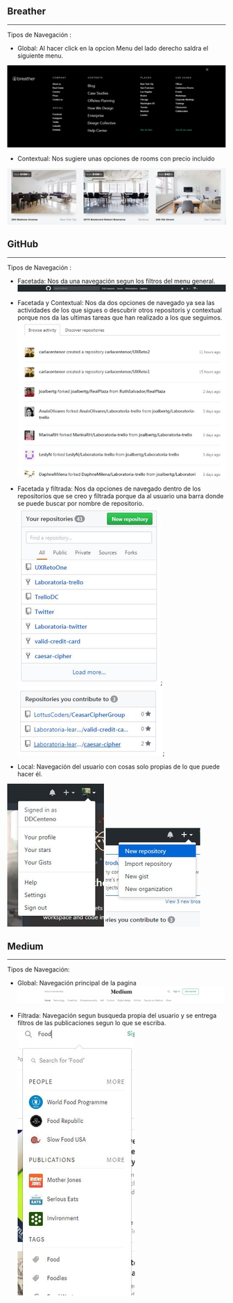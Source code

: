 ## Breather
___
Tipos de Navegación :
* Global: Al hacer click en la opcion Menu del lado derecho saldra el siguiente menu.

![Global](assets/images/Global.PNG)

* Contextual: Nos sugiere unas opciones de rooms con precio incluido

![Contextual](assets/images/Contextual.JPG)

## GitHub
___
Tipos de Navegación :
* Facetada: Nos da una navegación segun los filtros del menu general. 
![Facetada](assets/images/Facetada.JPG)

* Facetada y Contextual: Nos da dos opciones de navegado ya sea las actividades de los que sigues o descubrir otros repositoris y contextual porque nos da las ultimas tareas que han realizado a los que seguimos.
![Facetada2](assets/images/FaceFiltra.JPG)

* Facetada y filtrada: Nos da opciones de navegado dentro de los repositorios que se creo y filtrada porque da al usuario una barra donde se puede buscar por nombre de repositorio.
![Facetada](assets/images/FacetadayFiltrada.JPG);
![Filtrada](assets/images/filtrada.JPG);
* Local: Navegación del usuario con cosas solo propias de lo que puede hacer él.

![Local](assets/images/Local.JPG) 
![Local2](assets/images/Local2.JPG)

## Medium
___
Tipos de Navegación:
* Global: Navegación principal de la pagina
![Global](assets/images/globalMedium.JPG)

* Filtrada: Navegación segun busqueda propia del usuario y se entrega filtros de las publicaciones segun lo que se escriba.
![Filtrada](assets/images/NavegacionFiltrada.JPG)